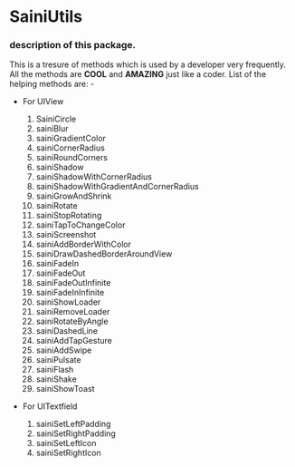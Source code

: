 # SainiUtils

### description of this package.

This is a tresure of methods which is used by a developer very frequently. All the methods are **COOL** and **AMAZING** just like a coder.
List of the helping methods are: - 
- For UIView
  1. SainiCircle
  2. sainiBlur
  3. sainiGradientColor
  4. sainiCornerRadius
  5. sainiRoundCorners
  6. sainiShadow
  7. sainiShadowWithCornerRadius
  8. sainiShadowWithGradientAndCornerRadius
  9. sainiGrowAndShrink
  10. sainiRotate
  11. sainiStopRotating
  12. sainiTapToChangeColor
  13. sainiScreenshot
  14. sainiAddBorderWithColor
  15. sainiDrawDashedBorderAroundView
  16. sainiFadeIn
  17. sainiFadeOut
  18. sainiFadeOutInfinite
  19. sainiFadeInInfinite
  20. sainiShowLoader
  21. sainiRemoveLoader
  22. sainiRotateByAngle
  23. sainiDashedLine
  24. sainiAddTapGesture
  25. sainiAddSwipe
  26. sainiPulsate
  27. sainiFlash
  28. sainiShake
  29. sainiShowToast

- For UITextfield
  1. sainiSetLeftPadding
  2. sainiSetRightPadding
  3. sainiSetLeftIcon
  4. sainiSetRightIcon
